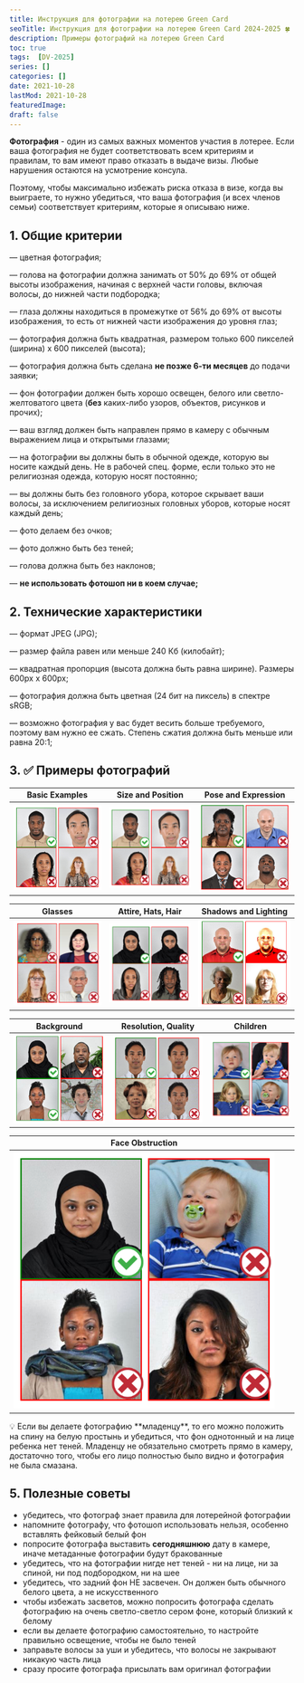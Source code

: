 ```yaml
---
title: Инструкция для фотографии на лотерею Green Card
seoTitle: Инструкция для фотографии на лотерею Green Card 2024-2025 🍀
description: Примеры фотографий на лотерею Green Card
toc: true
tags:  [DV-2025]
series: []
categories: []
date: 2021-10-28
lastMod: 2021-10-28
featuredImage:
draft: false
---
```



**Фотография** - один из самых важных моментов участия в лотерее. Если ваша фотография не будет соответствовать всем критериям и правилам, то вам имеют право отказать в выдаче визы. Любые нарушения остаются на усмотрение консула.

Поэтому, чтобы максимально избежать риска отказа в визе, когда вы выиграете, то нужно убедиться, что ваша фотография (и всех членов семьи) соответствует критериям, которые я описываю ниже.

## 1. Общие критерии

— цветная фотография;

— голова на фотографии должна занимать от 50% до 69% от общей высоты изображения, начиная с верхней части головы, включая волосы, до нижней части подбородка;

— глаза должны находиться в промежутке от 56% до 69% от высоты изображения, то есть от нижней части изображения до уровня глаз;

— фотография должна быть квадратная, размером только 600 пикселей (ширина) х 600 пикселей (высота);

— фотография должна быть сделана **не позже 6-ти месяцев** до подачи заявки;

— фон фотографии должен быть хорошо освещен, белого или светло-желтоватого цвета (**без** каких-либо узоров, объектов, рисунков и прочих);

— ваш взгляд должен быть направлен прямо в камеру с обычным выражением лица и открытыми глазами;

— на фотографии вы должны быть в обычной одежде, которую вы носите каждый день. Не в рабочей спец. форме, если только это не религиозная одежда, которую носят постоянно;

— вы должны быть без головного убора, которое скрывает ваши волосы, за исключением религиозных головных уборов, которые носят каждый день;

— фото делаем без очков;

— фото должно быть без теней;

— голова должна быть без наклонов;

— **не использовать фотошоп ни в коем случае;**

## 2. Технические характеристики

— формат JPEG (JPG);

— размер файла равен или меньше 240 Кб (килобайт);

— квадратная пропорция (высота должна быть равна ширине). Размеры 600px x 600px;

— фотография должна быть цветная (24 бит на пиксель) в спектре sRGB;

— возможно фотография у вас будет весить больше требуемого, поэтому вам нужно ее сжать. Степень сжатия должна быть меньше или равна 20:1;

## 3. ✅ Примеры фотографий

|                          Basic Examples                          |                     Size and Position                      |                     Pose and Expression                      |
| :--------------------------------------------------------------: | :--------------------------------------------------------: | :----------------------------------------------------------: |
| ![Basic Examples](/ru/posts/green-card/assets/basic-example.png) | ![Examples](/ru/posts/green-card/assets/size-position.png) | ![Examples](/ru/posts/green-card/assets/pose-expression.png) |

|                          Glasses                           |                   Attire, Hats, Hair                   |                 Shadows and Lighting                 |
| :--------------------------------------------------------: | :----------------------------------------------------: | :--------------------------------------------------: |
| ![Basic Examples](/ru/posts/green-card/assets/glasses.png) | ![Examples](/ru/posts/green-card/assets/hats-hair.png) | ![Examples](/ru/posts/green-card/assets/shadows.png) |

|                          Background                           |                   Resolution, Quality                   |                       Children                        |
| :-----------------------------------------------------------: | :-----------------------------------------------------: | :---------------------------------------------------: |
| ![Basic Examples](/ru/posts/green-card/assets/background.png) | ![Examples](/ru/posts/green-card/assets/resolution.png) | ![Examples](/ru/posts/green-card/assets/children.png) |

|                    Face Obstruction                     |       |       |
| :-----------------------------------------------------: | :---: | :---: |
| ![Basic Examples](/ru/posts/green-card/assets/face.png) |       |       |

<aside>
💡 Если вы делаете фотографию **младенцу**, то его можно положить на спину на белую простынь и убедиться, что фон однотонный и на лице ребенка нет теней. Младенцу не обязательно смотреть прямо в камеру, достаточно того, чтобы его лицо полностью было видно и фотография не была смазана.

</aside>

## 5. Полезные советы

- убедитесь, что фотограф знает правила для лотерейной фотографии
- напомните фотографу, что фотошоп использовать нельзя, особенно вставлять фейковый белый фон
- попросите фотографа выставить **сегодняшнюю** дату в камере, иначе метаданные фотографии будут бракованные
- убедитесь, что на фотографии нигде нет теней - ни на лице, ни за спиной, ни под подбородком, ни на шее
- убедитесь, что задний фон НЕ засвечен. Он должен быть обычного белого цвета, а не искусственного
- чтобы избежать засветов, можно попросить фотографа сделать фотографию на очень светло-светло сером фоне, который близкий к белому
- если вы делаете фотографию самостоятельно, то настройте правильно освещение, чтобы не было теней
- заправьте волосы за уши и убедитесь, что волосы не закрывают никакую часть лица
- сразу просите фотографа присылать вам оригинал фотографии
